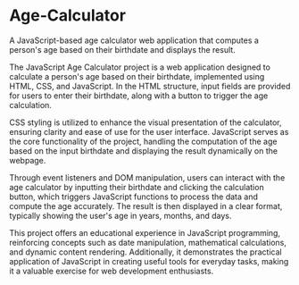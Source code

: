 # Age-Calculator
A JavaScript-based age calculator web application that computes a person's age based on their birthdate and displays the result.

The JavaScript Age Calculator project is a web application designed to calculate a person's age based on their birthdate, implemented using HTML, CSS, and JavaScript. In the HTML structure, input fields are provided for users to enter their birthdate, along with a button to trigger the age calculation.

CSS styling is utilized to enhance the visual presentation of the calculator, ensuring clarity and ease of use for the user interface. JavaScript serves as the core functionality of the project, handling the computation of the age based on the input birthdate and displaying the result dynamically on the webpage.

Through event listeners and DOM manipulation, users can interact with the age calculator by inputting their birthdate and clicking the calculation button, which triggers JavaScript functions to process the data and compute the age accurately. The result is then displayed in a clear format, typically showing the user's age in years, months, and days.

This project offers an educational experience in JavaScript programming, reinforcing concepts such as date manipulation, mathematical calculations, and dynamic content rendering. Additionally, it demonstrates the practical application of JavaScript in creating useful tools for everyday tasks, making it a valuable exercise for web development enthusiasts.
